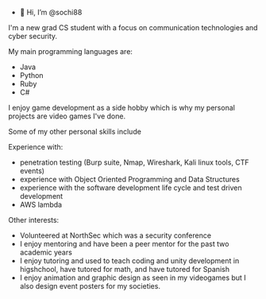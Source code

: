 - 👋 Hi, I’m @sochi88 

I'm a new grad CS student with a focus on communication technologies and cyber security. 

My main programming languages are:
- Java
- Python
- Ruby
- C# 

I enjoy game development as a side hobby which is why my personal projects are video games I've done. 

Some of my other personal skills include

Experience with:
- penetration testing (Burp suite, Nmap, Wireshark, Kali linux tools, CTF events)
- experience with Object Oriented Programming and Data Structures
- experience with the software development life cycle and test driven development
- AWS lambda

Other interests:
- Volunteered at NorthSec which was a security conference
- I enjoy mentoring and have been a peer mentor for the past two academic years
- I enjoy tutoring and used to teach coding and unity development in higshchool, have tutored for math, and have tutored for Spanish
- I enjoy animation and graphic design as seen in my videogames but I also design event posters for my societies. 